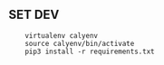 SET DEV
---

```
	virtualenv calyenv
	source calyenv/bin/activate
	pip3 install -r requirements.txt
```
